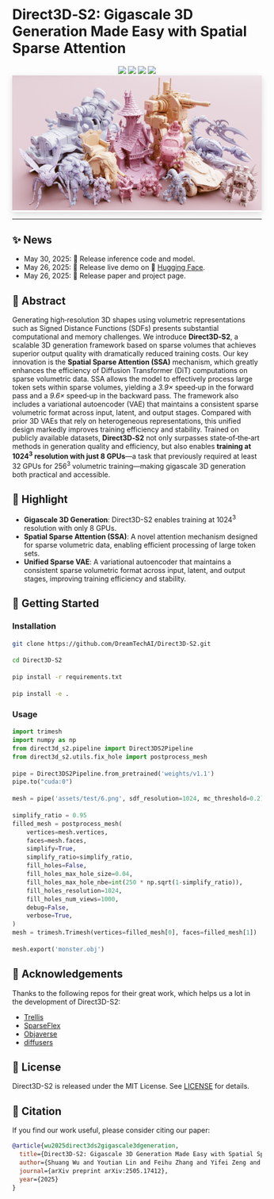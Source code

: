 
# Direct3D‑S2: Gigascale 3D Generation Made Easy with Spatial Sparse Attention

<div align="center">
  <a href=https://www.neural4d.com/research/direct3d-s2 target="_blank"><img src=https://img.shields.io/badge/Project%20Page-333399.svg?logo=googlehome height=22px></a>
  <a href=https://huggingface.co/spaces/wushuang98/Direct3D-S2-v1.0-demo target="_blank"><img src=https://img.shields.io/badge/%F0%9F%A4%97%20Demo-276cb4.svg height=22px></a>
  <a href=https://huggingface.co/spaces/wushuang98/Direct3D-S2-v1.0-demo target="_blank"><img src=https://img.shields.io/badge/%F0%9F%A4%97%20Models-d96902.svg height=22px></a>
  <a href=https://arxiv.org/pdf/2505.17412 target="_blank"><img src=https://img.shields.io/badge/Arxiv-b5212f.svg?logo=arxiv height=22px></a>
</div>

<div style="background: #fff; box-shadow: 0 4px 12px rgba(0,0,0,.15); display: inline-block; padding: 0px;">
    <img id="teaser" src="assets/teaserv6.png" alt="Teaser image of Direct3D-S2"/>
</div>

---

## ✨ News

- May 30, 2025: 🔨 Release inference code and model.
- May 26, 2025: 🎁 Release live demo on 🤗 [Hugging Face](https://huggingface.co/spaces/wushuang98/Direct3D-S2-v1.0-demo).
- May 26, 2025: 🚀 Release paper and project page.

## 📝 Abstract

Generating high‑resolution 3D shapes using volumetric representations such as Signed Distance Functions (SDFs) presents substantial computational and memory challenges. We introduce <strong class="has-text-weight-bold">Direct3D‑S2</strong>, a scalable 3D generation framework based on sparse volumes that achieves superior output quality with dramatically reduced training costs. Our key innovation is the <strong class="has-text-weight-bold">Spatial Sparse Attention (SSA)</strong> mechanism, which greatly enhances the efficiency of Diffusion Transformer (DiT) computations on sparse volumetric data. SSA allows the model to effectively process large token sets within sparse volumes, yielding a <em>3.9&times;</em> speed‑up in the forward pass and a <em>9.6&times;</em> speed‑up in the backward pass. The framework also includes a variational autoencoder (VAE) that maintains a consistent sparse volumetric format across input, latent, and output stages. Compared with prior 3D VAEs that rely on heterogeneous representations, this unified design markedly improves training efficiency and stability. Trained on publicly available datasets, <strong class="has-text-weight-bold">Direct3D‑S2</strong> not only surpasses state‑of‑the‑art methods in generation quality and efficiency, but also enables <strong class="has-text-weight-bold">training at 1024<sup>3</sup>  resolution with just 8 GPUs</strong>—a task that previously required at least 32 GPUs for 256<sup>3</sup> volumetric training—making gigascale 3D generation both practical and accessible.

## 🌟 Highlight

- **Gigascale 3D Generation**: Direct3D-S2 enables training at 1024<sup>3</sup> resolution with only 8 GPUs.
- **Spatial Sparse Attention (SSA)**: A novel attention mechanism designed for sparse volumetric data, enabling efficient processing of large token sets.
- **Unified Sparse VAE**: A variational autoencoder that maintains a consistent sparse volumetric format across input, latent, and output stages, improving training efficiency and stability.

## 🚀 Getting Started

### Installation

```sh
git clone https://github.com/DreamTechAI/Direct3D-S2.git

cd Direct3D-S2

pip install -r requirements.txt

pip install -e .

```

### Usage

```python
import trimesh
import numpy as np 
from direct3d_s2.pipeline import Direct3DS2Pipeline
from direct3d_s2.utils.fix_hole import postprocess_mesh

pipe = Direct3DS2Pipeline.from_pretrained('weights/v1.1')
pipe.to("cuda:0")

mesh = pipe('assets/test/6.png', sdf_resolution=1024, mc_threshold=0.2)["mesh"]

simplify_ratio = 0.95
filled_mesh = postprocess_mesh(
    vertices=mesh.vertices,
    faces=mesh.faces,
    simplify=True,
    simplify_ratio=simplify_ratio,
    fill_holes=False,
    fill_holes_max_hole_size=0.04,
    fill_holes_max_hole_nbe=int(250 * np.sqrt(1-simplify_ratio)),
    fill_holes_resolution=1024,
    fill_holes_num_views=1000,
    debug=False,
    verbose=True,
)
mesh = trimesh.Trimesh(vertices=filled_mesh[0], faces=filled_mesh[1])

mesh.export('monster.obj')
```

## 🤗 Acknowledgements

Thanks to the following repos for their great work, which helps us a lot in the development of Direct3D-S2:

- [Trellis](https://github.com/microsoft/TRELLIS)
- [SparseFlex](https://github.com/VAST-AI-Research/TripoSF)
- [Objaverse](https://objaverse.allenai.org/)
- [diffusers](https://github.com/huggingface/diffusers)

## 📄 License

Direct3D-S2 is released under the MIT License. See [LICENSE](LICENSE) for details.

## 📖 Citation

If you find our work useful, please consider citing our paper:

```bibtex
@article{wu2025direct3ds2gigascale3dgeneration,
  title={Direct3D-S2: Gigascale 3D Generation Made Easy with Spatial Sparse Attention}, 
  author={Shuang Wu and Youtian Lin and Feihu Zhang and Yifei Zeng and Yikang Yang and Yajie Bao and Jiachen Qian and Siyu Zhu and Philip Torr and Xun Cao and Yao Yao},
  journal={arXiv preprint arXiv:2505.17412},
  year={2025}
}
```
